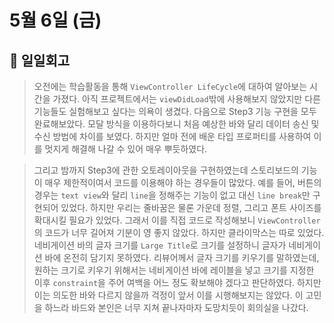 # 5월 6일 (금)

## 🥲 일일회고

> 오전에는 학습활동을 통해 `ViewController LifeCycle`에 대하여 알아보는 시간을 가졌다. 아직 프로젝트에서는 `viewDidLoad`밖에 사용해보지 않았지만 다른 기능들도 실험해보고 싶다는 의욕이 생겼다. 다음으로 Step3 기능 구현을 모두 완료해보았다. 모달 방식을 이용하다보니 처음 예상한 바와 달리 데이터 송신 및 수신 방법에 차이를 보였다. 하지만 얼마 전에 배운 타입 프로퍼티를 사용하여 이를 멋지게 해결해 나갈 수 있어 매우 뿌듯하였다.
> 

> 그리고 밤까지 Step3에 관한 오토레이아웃을 구현하였는데 스토리보드의 기능이 매우 제한적이여서 코드를 이용해야 하는 경우들이 많았다. 예를 들어, 버튼의 경우는 `text view`와 달리 `line`을 정해주는 기능이 없고 대신 `line break`만 구현되어 있었다. 하지만 우리는 줄바꿈은 물론 가운데 정렬, 그리고 폰트 사이즈를 확대시킬 필요가 있었다. 그래서 이를 직접 코드로 작성해보니 `ViewController`의 코드가 너무 길어져 기분이 영 좋지 않았다. 하지만 클라이막스는 따로 있었다. 네비게이션 바의 글자 크기를 `Large Title`로 크기를 설정하니 글자가 네비게이션 바에 온전히 담기지 못하였다. 리뷰어께서 글자 크기를 키우기를 말하였는데, 원하는 크기로 키우기 위해서는 네비게이션 바에 레이블을 넣고 크기를 지정한 이후 `constraint`을 주어 여백을 어느 정도 확보해야 겠다고 판단하였다. 하지만 이는 의도한 바와 다르지 않을까 걱정이 앞서 이를 시행해보지는 않았다. 이 고민을 하느라 바드와 본인은 너무 지쳐 끝나자마자 도망치듯이 회의실을 나갔다.
>